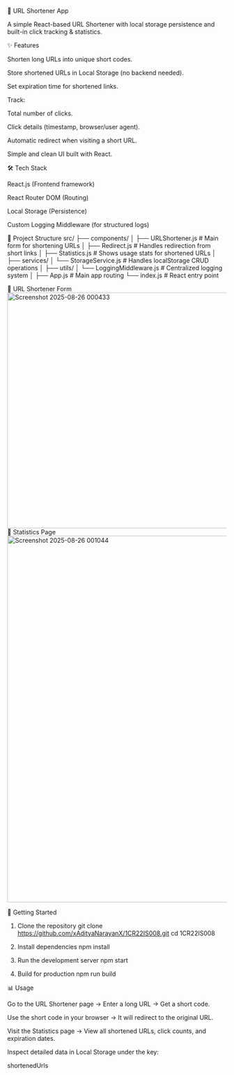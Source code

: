 🔗 URL Shortener App

A simple React-based URL Shortener with local storage persistence and built-in click tracking & statistics.

✨ Features

Shorten long URLs into unique short codes.

Store shortened URLs in Local Storage (no backend needed).

Set expiration time for shortened links.

Track:

Total number of clicks.

Click details (timestamp, browser/user agent).

Automatic redirect when visiting a short URL.

Simple and clean UI built with React.

🛠️ Tech Stack

React.js (Frontend framework)

React Router DOM (Routing)

Local Storage (Persistence)

Custom Logging Middleware (for structured logs)

📂 Project Structure
src/
 ├── components/
 │   ├── URLShortener.js   # Main form for shortening URLs
 │   ├── Redirect.js       # Handles redirection from short links
 │   ├── Statistics.js     # Shows usage stats for shortened URLs
 │
 ├── services/
 │   └── StorageService.js # Handles localStorage CRUD operations
 │
 ├── utils/
 │   └── LoggingMiddleware.js # Centralized logging system
 │
 ├── App.js                # Main app routing
 └── index.js              # React entry point

📍 URL Shortener Form
 <img width="1897" height="540" alt="Screenshot 2025-08-26 000433" src="https://github.com/user-attachments/assets/4e5963fa-8068-41e5-9ff8-c965208ecd0a" />
📍 Statistics Page
<img width="1444" height="840" alt="Screenshot 2025-08-26 001044" src="https://github.com/user-attachments/assets/0fc3e855-da5d-42d5-b2ea-cbc69a3b6e7a" />

🚀 Getting Started
1. Clone the repository
git clone https://github.com/xAdityaNarayanX/1CR22IS008.git
cd 1CR22IS008

2. Install dependencies
npm install

3. Run the development server
npm start

4. Build for production
npm run build

📊 Usage

Go to the URL Shortener page → Enter a long URL → Get a short code.

Use the short code in your browser → It will redirect to the original URL.

Visit the Statistics page → View all shortened URLs, click counts, and expiration dates.

Inspect detailed data in Local Storage under the key:

shortenedUrls

